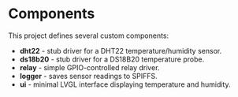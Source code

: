 # Components

This project defines several custom components:

- **dht22** - stub driver for a DHT22 temperature/humidity sensor.
- **ds18b20** - stub driver for a DS18B20 temperature probe.
- **relay** - simple GPIO-controlled relay driver.
- **logger** - saves sensor readings to SPIFFS.
- **ui** - minimal LVGL interface displaying temperature and humidity.
